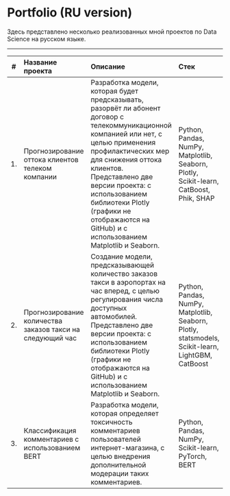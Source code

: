 # Portfolio (RU version)

Здесь представлено несколько реализованных мной проектов по Data Science на русском языке.

---
| # | Название проекта | Описание | Стек |
|:-:| :--------------- | :------- | :--- |
| 1. | Прогнозирование оттока клиентов телеком компании | Разработка модели, которая будет предсказывать, разорвёт ли абонент договор с телекоммуникационной компанией или нет, с целью применения профилактических мер для снижения оттока клиентов. Представлено две версии проекта: с использованием библиотеки Plotly (графики не отображаются на GitHub) и с использованием Matplotlib и Seaborn. | Python, Pandas, NumPy, Matplotlib, Seaborn, Plotly, Scikit-learn, CatBoost, Phik, SHAP |
| 2. | Прогнозирование количества заказов такси на следующий час | Создание модели, предсказывающей количество заказов такси в аэропортах на час вперед, с целью регулирования числа доступных автомобилей. Представлено две версии проекта: с использованием библиотеки Plotly (графики не отображаются на GitHub) и с использованием Matplotlib и Seaborn. | Python, Pandas, NumPy, Matplotlib, Seaborn, Plotly, statsmodels, Scikit-learn, LightGBM, CatBoost |
| 3. | Классификация комментариев с использованием BERT | Разработка модели, которая определяет токсичность комментариев пользователей интернет-магазина, с целью внедрения дополнительной модерации таких комментариев. | Python, Pandas, NumPy, Scikit-learn, PyTorch, BERT |

